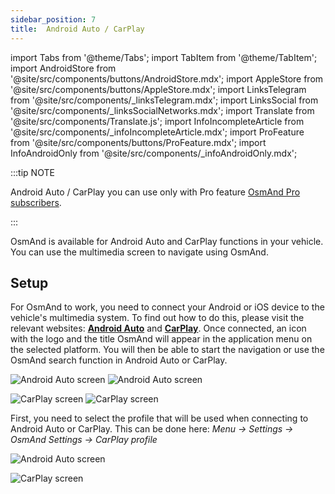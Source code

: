 ```yaml
---
sidebar_position: 7
title:  Android Auto / CarPlay
---
```


import Tabs from '@theme/Tabs';
import TabItem from '@theme/TabItem';
import AndroidStore from '@site/src/components/buttons/AndroidStore.mdx';
import AppleStore from '@site/src/components/buttons/AppleStore.mdx';
import LinksTelegram from '@site/src/components/_linksTelegram.mdx';
import LinksSocial from '@site/src/components/_linksSocialNetworks.mdx';
import Translate from '@site/src/components/Translate.js';
import InfoIncompleteArticle from '@site/src/components/_infoIncompleteArticle.mdx';
import ProFeature from '@site/src/components/buttons/ProFeature.mdx';
import InfoAndroidOnly from '@site/src/components/_infoAndroidOnly.mdx';

<InfoIncompleteArticle/>  

:::tip NOTE
  
<ProFeature/> Android Auto / CarPlay you can use only with Pro feature <a href="https://osmand.net/docs/user/purchases/">OsmAnd Pro subscribers</a>.

:::

OsmAnd is available for Android Auto and CarPlay functions in your vehicle. You can use the multimedia screen to navigate using OsmAnd.  


## Setup

For OsmAnd to work, you need to connect your Android or iOS device to the vehicle's multimedia system. To find out how to do this, please visit the relevant websites: [**Android Auto**](https://www.android.com/auto) and [**CarPlay**](https://www.apple.com/ios/carplay/). Once connected, an icon with the logo and the title OsmAnd will appear in the application menu on the selected platform. You will then be able to start the navigation or use the OsmAnd search function in Android Auto or CarPlay.  

<Tabs groupId="operating-systems">

<TabItem value="android" label="Android Auto">

![Android Auto screen](@site/static/img/navigation/auto-car/android-auto-1.png)  ![Android Auto screen](@site/static/img/navigation/auto-car/android-auto-2.png)

</TabItem>

<TabItem value="ios" label="CarPlay"> 

![CarPlay screen](@site/static/img/navigation/auto-car/car-play-1.png)   ![CarPlay screen](@site/static/img/navigation/auto-car/car-play-4.png)

</TabItem>

</Tabs>

First, you need to select the profile that will be used when connecting to Android Auto or CarPlay. This can be done here: *Menu → Settings → OsmAnd Settings → CarPlay profile*

<Tabs groupId="operating-systems">

<TabItem value="android" label="Android Auto">

![Android Auto screen](@site/static/img/navigation/auto-car/osmand_android_auto.png)  

</TabItem>

<TabItem value="ios" label="CarPlay"> 

![CarPlay screen](@site/static/img/navigation/auto-car/ios-carplay.png)

</TabItem>

</Tabs>

